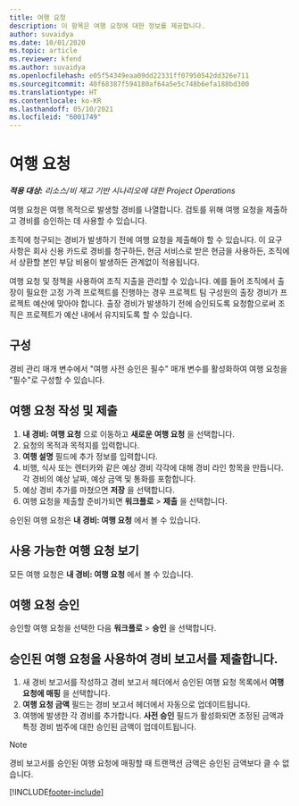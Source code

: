 ```yaml
---
title: 여행 요청
description: 이 항목은 여행 요청에 대한 정보를 제공합니다.
author: suvaidya
ms.date: 10/01/2020
ms.topic: article
ms.reviewer: kfend
ms.author: suvaidya
ms.openlocfilehash: e05f54349eaa09dd22331ff07950542dd326e711
ms.sourcegitcommit: 40f68387f594180af64a5e5c748b6efa188bd300
ms.translationtype: HT
ms.contentlocale: ko-KR
ms.lasthandoff: 05/10/2021
ms.locfileid: "6001749"
---
```

# <a name="travel-requisitions"></a>여행 요청

_**적용 대상:** 리소스/비 재고 기반 시나리오에 대한 Project Operations_

여행 요청은 여행 목적으로 발생할 경비를 나열합니다. 검토를 위해 여행 요청을 제출하고 경비를 승인하는 데 사용할 수 있습니다.

조직에 청구되는 경비가 발생하기 전에 여행 요청을 제출해야 할 수 있습니다. 이 요구 사항은 회사 신용 카드로 경비를 청구하든, 현금 서비스로 받은 현금을 사용하든, 조직에서 상환할 본인 부담 비용이 발생하든 관계없이 적용됩니다.

여행 요청 및 정책을 사용하여 조직 지출을 관리할 수 있습니다. 예를 들어 조직에서 출장이 필요한 고정 가격 프로젝트를 진행하는 경우 프로젝트 팀 구성원의 출장 경비가 프로젝트 예산에 맞아야 합니다. 출장 경비가 발생하기 전에 승인되도록 요청함으로써 조직은 프로젝트가 예산 내에서 유지되도록 할 수 있습니다.

## <a name="configuration"></a>구성 

경비 관리 매개 변수에서 "여행 사전 승인은 필수" 매개 변수를 활성화하여 여행 요청을 "필수"로 구성할 수 있습니다. 

## <a name="create-and-submit-a-travel-requisition"></a>여행 요청 작성 및 제출

1. **내 경비: 여행 요청** 으로 이동하고 **새로운 여행 요청** 을 선택합니다.
2. 요청의 목적과 목적지를 입력합니다.
3. **여행 설명** 필드에 추가 정보를 입력합니다. 
4. 비행, 식사 또는 렌터카와 같은 예상 경비 각각에 대해 경비 라인 항목을 만듭니다. 각 경비의 예상 날짜, 예상 금액 및 통화를 포함합니다. 
5. 예상 경비 추가를 마쳤으면 **저장** 을 선택합니다.
6. 여행 요청을 제출할 준비가되면 **워크플로** > **제출** 을 선택합니다.

승인된 여행 요청은 **내 경비: 여행 요청** 에서 볼 수 있습니다. 

## <a name="view-available-travel-requisitions"></a>사용 가능한 여행 요청 보기

모든 여행 요청은 **내 경비: 여행 요청** 에서 볼 수 있습니다.

## <a name="approve-travel-requisitions"></a>여행 요청 승인

승인할 여행 요청을 선택한 다음 **워크플로** > **승인** 을 선택합니다.  

## <a name="submit-an-expense-report-using-your-approved-travel-requisition"></a>승인된 여행 요청을 사용하여 경비 보고서를 제출합니다.

1. 새 경비 보고서를 작성하고 경비 보고서 헤더에서 승인된 여행 요청 목록에서 **여행 요청에 매핑** 을 선택합니다.
2. **여행 요청 금액** 필드는 경비 보고서 헤더에서 자동으로 업데이트됩니다.
3. 여행에 발생한 각 경비를 추가합니다. **사전 승인** 필드가 활성화되면 조정된 금액과 특정 경비 범주에 대한 승인된 금액이 업데이트됩니다.

> [!NOTE]
> 경비 보고서를 승인된 여행 요청에 매핑할 때 트랜잭션 금액은 승인된 금액보다 클 수 없습니다. 


[!INCLUDE[footer-include](../includes/footer-banner.md)]